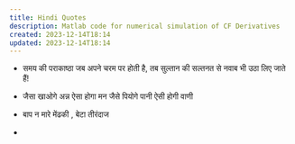 ```yaml
---
title: Hindi Quotes
description: Matlab code for numerical simulation of CF Derivatives
created: 2023-12-14T18:14
updated: 2023-12-14T18:14
---
```


- समय की पराकाष्ठा जब अपने चरम पर होती है,
  तब सुल्तान की सल्तनत से नवाब भी उठा लिए जाते हैं!

- जैसा खाओगे अन्न ऐसा होगा मन
  जैसे पियोगे पानी ऐसी होगी वाणी

- बाप न मारे मेंढकी , बेटा तीरंदाज
- 